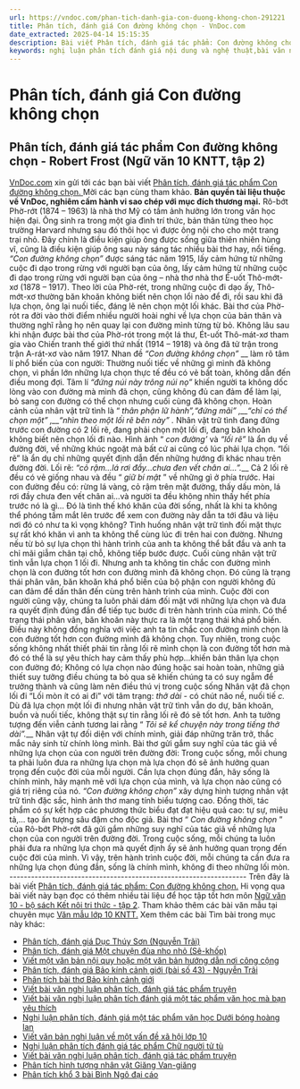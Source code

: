 ```yaml
---
url: https://vndoc.com/phan-tich-danh-gia-con-duong-khong-chon-291221
title: Phân tích, đánh giá Con đường không chọn - VnDoc.com
date_extracted: 2025-04-14 15:15:35
description: Bài viết Phân tích, đánh giá tác phẩm: Con đường không chọn do VnDoc biên soạn giúp các bạn học sinh có thêm nguồn tư liệu tham khảo để học tốt môn Ngữ văn.
keywords: nghị luận phân tích đánh giá nội dung và nghệ thuật,bài văn nghị luận phân tích đánh giá nội dung và nghệ thuật,dàn ý phân tích đánh giá nội dung,dàn ý phân tích nội dung nghệ thuật,phân tích nội dung và nghệ thuật tác phẩm thơ,phân tích nội dung và nghệ thuật tác phẩm trữ tình,phân tích đánh giá tác phẩm trữ tình,phân tích đánh giá bài thơ con đường không chọn,phân tích đánh giá con đường không chọn,phân tích con đường không chọn
---
```


# Phân tích, đánh giá Con đường không chọn
## Phân tích, đánh giá tác phẩm Con đường không chọn - Robert Frost \(Ngữ văn 10 KNTT, tập 2\)
[VnDoc.com](<https://vndoc.com/>) xin gửi tới các bạn bài viết [Phân tích, đánh giá tác phẩm Con đường không chọn. ](<https://vndoc.com/phan-tich-danh-gia-con-duong-khong-chon-291221?t=11>)Mời các bạn cùng tham khảo.
**Bản quyền tài liệu thuộc về VnDoc, nghiêm cấm hành vi sao chép với mục đích thương mại.**
Rô-bớt Phờ-rớt \(1874 – 1963\) là nhà thơ Mỹ có tầm ảnh hưởng lớn trong văn học hiện đại. Ông sinh ra trong một gia đình trí thức, bản thân từng theo học trường Harvard nhưng sau đó thôi học vì được ông nội cho cho một trang trại nhỏ. Đây chính là điều kiện giúp ông được sống giữa thiên nhiên hùng vĩ, cũng là điều kiện giúp ông sau này sáng tác nhiều bài thơ hay, nổi tiếng.
_“Con đường không chọn”_ được sáng tác năm 1915, lấy cảm hứng từ những cuộc đi dạo trong rừng với người bạn của ông, lấy cảm hứng từ những cuộc đi dạo trong rừng với người bạn của ông – nhà thơ nhà thơ É-uốt Thô-mớt-xơ \(1878 – 1917\). Theo lời của Phờ-rét, trong những cuộc đi dạo ấy, Thô-mớt-xơ thường băn khoăn không biết nên chọn lổi nào để đi, rồi sau khi đã lựa chọn, ông lại nuối tiếc, đáng lẽ nên chọn một lối khác. Bài thơ của Phờ-rót ra đời vào thời điểm nhiều người hoài nghi về lựa chọn của bản thân và thường nghĩ rằng họ nên quay lại con đường mình từng từ bỏ. Không lâu sau khi nhận được bài thơ của Phờ-rót trong một lá thư, Ét-uốt Thô-mát-xơ tham gia vào Chiến tranh thế giới thứ nhất \(1914 – 1918\) và ông đã tử trận trong trận A-rát-xơ vào năm 1917.
Nhan đề _“Con đường không chọn”_ __ làm rõ tâm lí phổ biến của con người: Thường nuối tiếc về những gì mình đã không chọn, vì phần lớn những lựa chọn thực tế đều có vẻ bất toàn, không dẫn đến điều mong đợi. Tâm lí _“đứng núi này trông núi nọ”_ khiến người ta không dốc lòng vào con đường mà mình đã chọn, cũng không đủ can đảm để làm lại, bỏ sang con đường có thể chọn nhưng cuối cùng đã không chọn.
Hoàn cảnh của nhân vật trữ tình là “ _thân phận lữ hành”,“đứng mãi”_ _,__“chỉ có thể chọn một”_ _,__“nhìn theo một lối rẽ bên này”_ _._ Nhân vật trữ tình đang đứng trước con đường có 2 lối rẽ, đang phải chọn một lối đi, đang băn khoăn không biết nên chọn lối đi nào. Hình ảnh “ _con đường’_ và _“lối rẽ”_ là ẩn dụ về đường đời, về những khúc ngoặt mà bất cứ ai cũng có lúc phải lựa chọn. “lối rẽ” là ẩn dụ chỉ những quyết định dẫn đến những hướng đi khác nhau trên đường đời.
Lối rẽ: _“cỏ rậm…lá rơi đầy…chưa đen vết chân ai…”.___ Cả 2 lối rẽ đều có vẻ giống nhau và đều “ _giữ bí mật_ ” về những gì ở phía trước. Hai con đường đều có: rừng lá vàng, cỏ rậm trên mặt đường, thấy dấu mòn, lá rơi đầy chưa đen vết chân ai…và người ta đều không nhìn thấy hết phía trước nó là gì… Đó là tình thế khó khăn của đời sống, nhất là khi ta không thể phóng tầm mắt lên trước để xem con đường này dẫn ta tới đâu và liệu nơi đó có như ta kì vọng không? Tình huống nhân vật trữ tình đối mặt thực sự rất khó khăn vì anh ta không thể cùng lúc đi trên hai con đường. Nhưng nếu từ bỏ sự lựa chọn thì hành trình của anh ta không thể bắt đầu và anh ta chỉ mãi giẫm chân tại chỗ, không tiếp bước được.
Cuối cùng nhân vật trữ tình vẫn lựa chọn 1 lối đi. Nhưng anh ta không tin chắc con đường mình chọn là con đường tốt hơn con đường mình đã không chọn. Đó cũng là trạng thái phân vân, băn khoăn khá phổ biến của bộ phận con người không đủ can đảm để dấn thân đến cùng trên hành trình của mình. Cuộc đời con người cũng vậy, chúng ta luôn phải dám đối mặt với những lựa chọn và đưa ra quyết định đúng đắn để tiếp tục bước đi trên hành trình của mình. Có thể trạng thái phân vân, băn khoăn này thực ra là một trạng thái khá phổ biến. Điều này không đồng nghĩa với việc anh ta tin chắc con đường mình chọn là con đường tốt hơn con đường mình đã không chọn. Tuy nhiên, trong cuộc sống không nhất thiết phải tin rằng lối rẽ mình chọn là con đường tốt hơn mà đó có thể là sự yêu thích hay cảm thấy phù hợp…khiến bản thân lựa chọn con đường đó; Không có lựa chọn nào đúng hoặc sai hoàn toàn, những giả thiết suy tưởng điều chúng ta bỏ qua sẽ khiến chúng ta có suy ngẫm để trưởng thành và cũng làm nên điều thú vị trong cuộc sống
Nhân vật đã chọn lối đi “Lối mòn ít có ai đi” với tâm trạng: _thở dài_ _-_ có chút não nề, nuối tiế _c._ Dù đã lựa chọn một lối đi nhưng nhân vật trữ tình vẫn do dự, băn khoăn, buồn và nuối tiếc, không thật sự tin rằng lối rẽ đó sẽ tốt hơn. Anh ta tưởng tượng đến viễn cảnh tương lai rằng “ _Tôi sẽ kể chuyện này trong tiếng thở dài”.___ Nhân vật tự đối diện với chính mình, giải đáp những trăn trở, thắc mắc nảy sinh từ chính lòng mình.
Bài thơ gửi gắm suy nghĩ của tác giả về những lựa chọn của con người trên đường đời: Trong cuộc sống, mỗi chung ta phải luôn đưa ra những lựa chọn mà lựa chọn đó sẽ ảnh hưởng quan trọng đến cuộc đời của mỗi người. Cần lựa chọn đúng đắn, hãy sống là chính mình, hãy mạnh mẽ với lựa chọn của mình, và lựa chọn nào cũng có giá trị riêng của nó.
_“Con đường không chọn”_ xây dựng hình tượng nhân vật trữ tình đặc sắc, hình ảnh thơ mang tính biểu tượng cao. Đồng thời, tác phẩm có sự kết hợp các phương thức biểu đạt đạt hiệu quả cao: tự sự, miêu tả,... tạo ấn tượng sâu đậm cho độc giả.
Bài thơ “ _Con đường không chọn_ ” của Rô-bớt Phờ-rớt đã gửi gắm những suy nghĩ của tác giả về những lựa chọn của con người trên đường đời. Trong cuộc sống, mỗi chúng ta luôn phải đưa ra những lựa chọn mà quyết định ấy sẽ ảnh hưởng quan trọng đến cuộc đời của mình. Vì vậy, trên hành trình cuộc đời, mỗi chúng ta cần đưa ra những lựa chọn đúng đắn, sống là chính mình, không đi theo những lối mòn.
\------------------------------------------------------------------
Trên đây là bài viết [Phân tích, đánh giá tác phẩm: Con đường không chọn.](<https://vndoc.com/phan-tich-danh-gia-con-duong-khong-chon-291221?t=11>) Hi vọng qua bài viết này bạn đọc có thêm nhiều tài liệu để học tập tốt hơn môn [Ngữ văn 10 - bộ sách Kết nôi tri thức - tập 2](<https://vndoc.com/ngu-van-10-ket-noi-tri-thuc-tap2>). Tham khảo thêm các bài văn mẫu tại chuyên mục [Văn mẫu lớp 10 KNTT.](<https://vndoc.com/van-mau-lop10>)
Xem thêm các bài Tìm bài trong mục này khác:
  * [Phân tích, đánh giá Dục Thúy Sơn \(Nguyễn Trãi\)](</phan-tich-danh-gia-duc-thuy-son-nguyen-trai-291224>)
  * [Phân tích, đánh giá Một chuyện đùa nho nhỏ \(Sê-khốp\)](</phan-tich-danh-gia-mot-chuyen-dua-nho-nho-se-khop-291228>)
  * [Viết một văn bản nội quy hoặc một văn bản hướng dẫn nơi công cộng](</viet-mot-van-ban-noi-quy-hoac-mot-van-ban-huong-dan-noi-cong-cong-291237>)
  * [Phân tích, đánh giá Bảo kính cảnh giới \(bài số 43\) - Nguyễn Trãi](</phan-tich-danh-gia-bao-kinh-canh-gioi-bai-so-43-nguyen-trai-291737>)
  * [Phân tích bài thơ Bảo kính cảnh giới](</phan-tich-bai-tho-bao-kinh-canh-gioi-173383>)
  * [Viết bài văn nghị luận phân tích, đánh giá tác phẩm truyện](</viet-bai-van-nghi-luan-phan-tich-danh-gia-tac-pham-truyen-291957>)
  * [Viết bài văn nghị luận phân tích đánh giá một tác phẩm văn học mà bạn yêu thích](</viet-bai-van-nghi-luan-phan-tich-danh-gia-mot-tac-pham-van-hoc-ma-ban-yeu-thich-292328>)
  * [Nghị luận phân tích, đánh giá một tác phẩm văn học Dưới bóng hoàng lan](</nghi-luan-phan-tich-danh-gia-mot-tac-pham-van-hoc-duoi-bong-hoang-lan-293209>)
  * [Viết văn bản nghị luận về một vấn đề xã hội lớp 10](</viet-van-ban-nghi-luan-ve-mot-van-de-xa-hoi-lop-10-293828>)
  * [Nghị luận phân tích đánh giá tác phẩm Chữ người tử tù](</nghi-luan-phan-tich-danh-gia-tac-pham-chu-nguoi-tu-tu-287053>)
  * [Viết bài văn nghị luận phân tích, đánh giá tác phẩm truyện](</viet-bai-van-nghi-luan-phan-tich-danh-gia-tac-pham-truyen-291957>)
  * [Phân tích hình tượng nhân vật Giăng Van-giăng](</phan-tich-hinh-tuong-nhan-vat-giang-van-giang-trong-nguoi-cam-quyen-khoi-phuc-uy-quyen-197619>)
  * [Phân tích khổ 3 bài Bình Ngô đại cáo](</phan-tich-kho-3-bai-binh-ngo-dai-cao-171304>)

